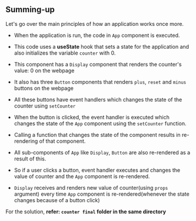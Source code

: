 ## Summing-up

Let's go over the main principles of how an application works once more.

- When the application is run, the code in `App` component is executed.

- This code uses a **useState** hook that sets a state for the application and also initializes the variable `counter` with 0.

- This component has a `Display` component that renders the counter's value: 0 on the webpage

- It also has three `Button` components that renders `plus`, `reset` and `minus` buttons on the webpage

- All these buttons have event handlers which changes the state of the counter using `setCounter`

- When the button is clicked, the event handler is executed which changes the state of the `App` component using the `setCounter` function.

- Calling a function that changes the state of the component results in re-rendering of that component.

- All sub-components of `App` like `Display`, `Button` are also re-rendered as a result of this.

- So if a user clicks a button, event handler executes and changes the value of counter and the `App` component is re-rendered.

- `Display` receives and renders new value of counter(using `props` argument) every time `App` component is re-rendered(whenever the state changes because of a button click)

For the solution, **refer: `counter final` folder in the same directory**
